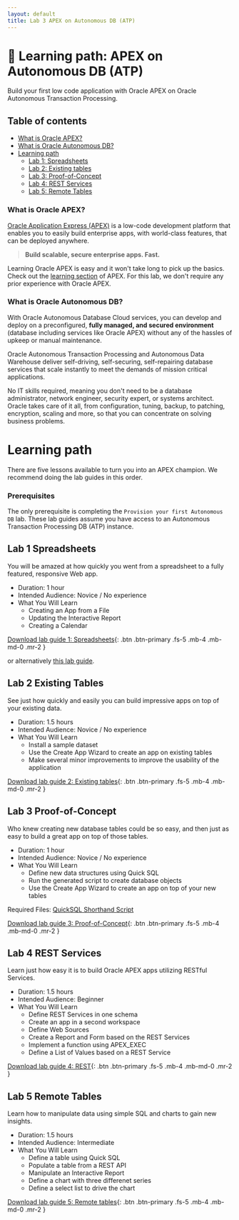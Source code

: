 ```yaml
---
layout: default
title: Lab 3 APEX on Autonomous DB (ATP)
---
```


# 🚀 Learning path: APEX on Autonomous DB (ATP)

Build your first low code application with Oracle APEX on Oracle Autonomous Transaction Processing.

## Table of contents

* [What is Oracle APEX?](#what-is-oracle-apex)
* [What is Oracle Autonomous DB?](#what-is-oracle-autonomous-db)
* [Learning path](#learning-path)
   * [Lab 1: Spreadsheets](#lab-1-spreadsheets)
   * [Lab 2: Existing tables](#lab-2-existing-tables)
   * [Lab 3: Proof-of-Concept](#lab-3-proof-of-concept)
   * [Lab 4: REST Services](#lab-4-rest-services)
   * [Lab 5: Remote Tables](#lab-5-remote-tables)

### What is Oracle APEX?

[Oracle Application Express (APEX)](https://apex.oracle.com/) is a low-code development platform that enables you to easily build enterprise apps, with world-class features, that can be deployed anywhere.

> **Build scalable, secure enterprise apps. Fast.**

Learning Oracle APEX is easy and it won't take long to pick up the basics. Check out the [learning section](https://apex.oracle.com/en/learn/) of APEX. For this lab, we don't require any prior experience with Oracle APEX.

### What is Oracle Autonomous DB?

With Oracle Autonomous Database Cloud services, you can develop and deploy on a preconfigured, **fully managed, and secured  environment** (database including services like Oracle APEX) without any of the hassles of upkeep or manual maintenance.

Oracle Autonomous Transaction Processing and Autonomous Data Warehouse deliver self-driving, self-securing, self-repairing database services that scale instantly to meet the demands of mission critical applications.

No IT skills required, meaning you don't need to be a database administrator, network engineer, security expert, or systems architect. Oracle takes care of it all, from configuration, tuning, backup, to patching, encryption, scaling and more, so that you can concentrate on solving business problems.

# Learning path

There are five lessons available to turn you into an APEX champion. We recommend doing the lab guides in this order.

### Prerequisites

The only prerequisite is completing the `Provision your first Autonomous DB` lab. These lab guides assume you have access to an Autonomous Transaction Processing DB (ATP) instance.

## Lab 1 Spreadsheets

You will be amazed at how quickly you went from a spreadsheet to a fully featured, responsive Web app.

- Duration: 1 hour
- Intended Audience: Novice / No experience
- What You Will Learn
    - Creating an App from a File
    - Updating the Interactive Report
    - Creating a Calendar

[Download lab guide 1: Spreadsheets](https://www.oracle.com/technetwork/developer-tools/apex/application-express/apex-spreadsheet-atp-hol-5586153.pdf){: .btn .btn-primary .fs-5 .mb-4 .mb-md-0 .mr-2 }

or alternatively [this lab guide](https://alpsteam.github.io/autonomous-labs/lab-3/lab-3-original.html#lab-guide).

## Lab 2 Existing Tables

See just how quickly and easily you can build impressive apps on top of your existing data.

- Duration: 1.5 hours
- Intended Audience: Novice / No experience
- What You Will Learn
    - Install a sample dataset
    - Use the Create App Wizard to create an app on existing tables
    - Make several minor improvements to improve the usability of the application

[Download lab guide 2: Existing tables](https://www.oracle.com/technetwork/developer-tools/apex/application-express/apex-existing-tables-atp-hol-5586154.pdf){: .btn .btn-primary .fs-5 .mb-4 .mb-md-0 .mr-2 }

## Lab 3 Proof-of-Concept 

Who knew creating new database tables could be so easy, and then just as easy to build a great app on top of those tables.

- Duration: 1 hour
- Intended Audience: Novice / No experience
- What You Will Learn
    - Define new data structures using Quick SQL
    - Run the generated script to create database objects
    - Use the Create App Wizard to create an app on top of your new tables

Required Files: [QuickSQL Shorthand Script](http://www.oracle.com/technetwork/developer-tools/apex/application-express/apex-beginner-quicksql-5095785.txt)

[Download lab guide 3: Proof-of-Concept](https://www.oracle.com/technetwork/developer-tools/apex/application-express/apex-poc-atp-hol-5586155.pdf){: .btn .btn-primary .fs-5 .mb-4 .mb-md-0 .mr-2 }

## Lab 4 REST Services

Learn just how easy it is to build Oracle APEX apps utilizing RESTful Services.

- Duration: 1.5 hours
- Intended Audience: Beginner
- What You Will Learn
    - Define REST Services in one schema
    - Create an app in a second workspace
    - Define Web Sources
    - Create a Report and Form based on the REST Services
    - Implement a function using APEX_EXEC
    - Define a List of Values based on a REST Service

[Download lab guide 4: REST](https://www.oracle.com/technetwork/developer-tools/apex/application-express/apex-rest-atp-hol-5586156.pdf){: .btn .btn-primary .fs-5 .mb-4 .mb-md-0 .mr-2 }

## Lab 5 Remote Tables

Learn how to manipulate data using simple SQL and charts to gain new insights.

- Duration: 1.5 hours
- Intended Audience: Intermediate
- What You Will Learn
    - Define a table using Quick SQL
    - Populate a table from a REST API
    - Manipulate an Interactive Report
    - Define a chart with three differenet series
    - Define a select list to drive the chart

 [Download lab guide 5: Remote tables](https://www.oracle.com/technetwork/developer-tools/apex/application-express/apex-remote-table-atp-hol-5644348.pdf){: .btn .btn-primary .fs-5 .mb-4 .mb-md-0 .mr-2 }




